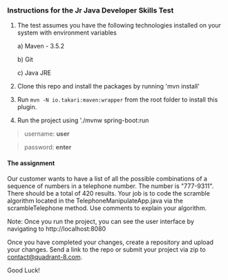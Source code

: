 <h3>Instructions for the Jr Java Developer Skills Test</h4>

1) The test assumes you have the following technologies installed on your system with environment variables
   
   a) Maven - 3.5.2
   
   b) Git
   
   c) Java JRE
   
2) Clone this repo and install the packages by running 'mvn install'

3) Run `mvn -N io.takari:maven:wrapper` from the root folder to install this plugin.

4) Run the project using './mvnw spring-boot:run
> username: **user**

> password: **enter**



<h4>The assignment</h4>

Our customer wants to have a list of all the possible combinations of a sequence of numbers in a 
telephone number.  The number is "777-9311".  There should be a total of 420 results.  Your job is 
to code the scramble algorithm located in the TelephoneManipulateApp.java via the scrambleTelephone 
method.  Use comments to explain your algorithm.  


Note: Once you run the project, you can see the user interface by navigating to http://localhost:8080

Once you have completed your changes, create a repository and upload your changes.  Send a link to the repo or submit your project via zip to contact@quadrant-8.com.  

Good Luck!
